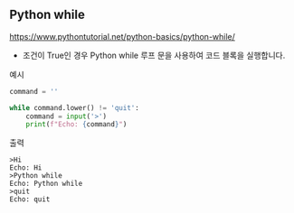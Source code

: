 ## Python while

https://www.pythontutorial.net/python-basics/python-while/

- 조건이 True인 경우 Python while  루프 문을 사용하여 코드 블록을 실행합니다.

예시

```python
command = ''

while command.lower() != 'quit':
    command = input('>')
    print(f"Echo: {command}")
```

출력
```
>Hi
Echo: Hi
>Python while
Echo: Python while
>quit
Echo: quit
```